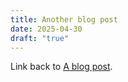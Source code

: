 ```yaml
---
title: Another blog post
date: 2025-04-30
draft: "true"
---
```


Link back to [A blog post](blog/A%20blog%20post.md).